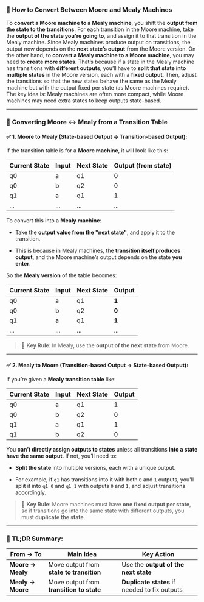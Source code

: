 ### 🧠 **How to Convert Between Moore and Mealy Machines**

To **convert a Moore machine to a Mealy machine**, you shift the **output from the state to the transitions**. For each transition in the Moore machine, take the **output of the state you're going to**, and assign it to that transition in the Mealy machine. Since Mealy machines produce output on transitions, the output now depends on the **next state’s output** from the Moore version. On the other hand, to **convert a Mealy machine to a Moore machine**, you may need to **create more states**. That’s because if a state in the Mealy machine has transitions with **different outputs**, you’ll have to **split that state into multiple states** in the Moore version, each with a **fixed output**. Then, adjust the transitions so that the new states behave the same as the Mealy machine but with the output fixed per state (as Moore machines require). The key idea is: Mealy machines are often more compact, while Moore machines may need extra states to keep outputs state-based.

---
### 🔄 **Converting Moore ↔ Mealy from a Transition Table**

#### ✅ **1. Moore to Mealy (State-based Output → Transition-based Output):**

If the transition table is for a **Moore machine**, it will look like this:

|Current State|Input|Next State|**Output (from state)**|
|---|---|---|---|
|q0|a|q1|0|
|q0|b|q2|0|
|q1|a|q1|1|
|...|...|...|...|

To convert this into a **Mealy machine**:

- Take the **output value from the "next state"**, and apply it to the transition.
    
- This is because in Mealy machines, the **transition itself produces output**, and the Moore machine’s output depends on the state **you enter**.
    

So the **Mealy version** of the table becomes:

|Current State|Input|Next State|**Output**|
|---|---|---|---|
|q0|a|q1|**1**|
|q0|b|q2|**0**|
|q1|a|q1|**1**|
|...|...|...|...|

> 🎯 **Key Rule**: In Mealy, use the **output of the next state** from Moore.

---

#### ✅ **2. Mealy to Moore (Transition-based Output → State-based Output):**

If you’re given a **Mealy transition table** like:

|Current State|Input|Next State|Output|
|---|---|---|---|
|q0|a|q1|1|
|q0|b|q2|0|
|q1|a|q1|1|
|q1|b|q2|0|

You **can’t directly assign outputs to states** unless all transitions **into a state have the same output**. If not, you’ll need to:

- **Split the state** into multiple versions, each with a unique output.
    
- For example, if `q1` has transitions into it with both `0` and `1` outputs, you'll split it into `q1_0` and `q1_1` with outputs `0` and `1`, and adjust transitions accordingly.
    

> 🎯 **Key Rule**: Moore machines must have **one fixed output per state**, so if transitions go into the same state with different outputs, you must **duplicate the state**.

---

### 🧠 TL;DR Summary:

|From → To|Main Idea|Key Action|
|---|---|---|
|**Moore → Mealy**|Move output from **state to transition**|Use the **output of the next state**|
|**Mealy → Moore**|Move output from **transition to state**|**Duplicate states** if needed to fix outputs|

